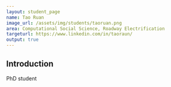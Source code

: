 ```yaml
---
layout: student_page
name: Tao Ruan
image_url: /assets/img/students/taoruan.png
area: Computational Social Science, Roadway Electrification
targeturl: https://www.linkedin.com/in/taoraun/
output: true
---
```


## Introduction

PhD student
